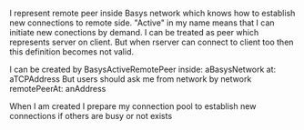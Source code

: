 I represent remote peer inside Basys network which knows how to establish new connections to remote side. "Active" in my name means that I can initiate new conections by demand.
I can be treated as peer which represents server on client. But when rserver can connect to client too then this definition becomes not valid.

I can be created by 
	BasysActiveRemotePeer inside: aBasysNetwork at: aTCPAddress 
But users should ask me from network  by 
	network remotePeerAt: anAddress

When I am created I prepare my connection pool to establish new connections if others are busy or not exists